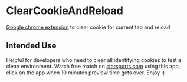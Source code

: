 # ClearCookieAndReload

[Google chrome extension](https://chrome.google.com/webstore/detail/clear-cookie-and-reload/clinijjpaohndgmfepgpifcfnmlecbom) to clear cookie for current tab and reload

## Intended Use
Helpful for developers who need to clear all identifying cookies to test a clean environment.
Watch free match on [starsports.com](http://www.starsports.com/) using this app, click on the app when 10 minutes preview time gets over. Enjoy :)
